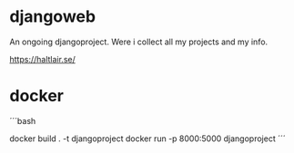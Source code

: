 # djangoweb
An ongoing djangoproject.
Were i collect all my projects and my info.

https://haltlair.se/  



# docker

´´´bash

docker build . -t djangoproject
docker run -p 8000:5000 djangoproject
´´´

